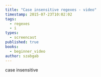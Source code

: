 ```yaml
---
title: "Case insensitive regexes - video"
timestamp: 2015-07-23T10:02:02
tags:
  - regexes
  - i
types:
  - screencast
published: true
books:
  - beginner_video
author: szabgab
---
```



case insensitive


<slidecast file="beginner-perl/case-insensitive" youtube="b1HWwX-63CQ" />
